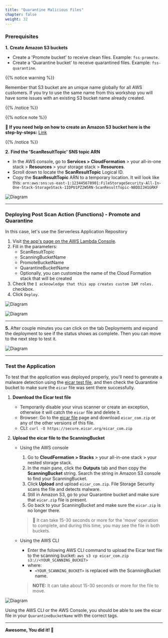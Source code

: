 ```yaml
---
title: "Quarantine Malicious Files"
chapter: false
weight: 32
---
```


### Prerequisites

**1.** **Create Amazon S3 buckets**

- Create a 'Promote bucket' to receive clean files. Example: `fss-promote`.
- Create a 'Quarantine bucket' to receive quarantined files. Example: `fss-quarantine`.

{{% notice warning %}}
<p style='text-align: left;'>
Remember that S3 bucket are an unique name globally for all AWS customers. If you try to use the same name from this workshop you will have some issues with an existing S3 bucket name already created.
</p>
{{% /notice %}}

{{% notice note %}}
<p style='text-align: left;'>
<strong>📌 If you need help on how to create an Amazon S3 bucket here is the step-by-steps:</strong> <a href="/20_deploy.html#s3-bucket-creation">Link</a>
</p>
{{% /notice %}}


**2.** **Find the 'ScanResultTopic' SNS topic ARN**

- In the AWS console, go to **Services > CloudFormation** > your all-in-one stack > **Resources** > your storage stack > **Resources**.
- Scroll down to locate the  **ScanResultTopic** Logical ID.
- Copy the **ScanResultTopic** ARN to a temporary location. It will look like this: `arn:aws:sns:us-east-1:123445678901:FileStorageSecurity-All-In-One-Stack-StorageStack-1IDPU1PZ2W5RN-ScanResultTopic-N8DD2JH1GRKF`

![Diagram](/images/slack_2.png)

---

### Deploying Post Scan Action (Functions) - Promote and Quarantine

In this case, let's use the Serverless Application Repository

1. Visit [the app's page on the AWS Lambda Console](https://us-east-1.console.aws.amazon.com/lambda/home?region=us-east-1#/create/app?applicationId=arn:aws:serverlessrepo:us-east-1:415485722356:applications/cloudone-filestorage-plugin-action-promote-or-quarantine).
2. Fill in the parameters:
    * ScanResultTopic
    * ScanningBucketName
    * PromoteBucketName
    * QuarantineBucketName
    * Optionally, you can customize the name of the Cloud Formation stack that will be created
3. Check the `I acknowledge that this app creates custom IAM roles.` checkbox.
4. Click `Deploy`.

![Diagram](/images/scan_action_1.png)

![Diagram](/images/scan_action_3.png)

----

**5.** After couple minutes you can click on the tab Deployments and expand the deployment to see if the status shows as complete. Then you can move to the next step to test it.

![Diagram](/images/scan_action_4.png)

---

### Test the Application

To test that the application was deployed properly, you'll need to generate a malware detection using the [eicar test file](https://secure.eicar.org/eicar.com "A file used for testing anti-malware scanners."), and then check the Quarantine bucket to make sure the `eicar` file was sent there successfully.

1. **Download the Eicar test file**
   - Temporarily disable your virus scanner or create an exception, otherwise it will catch the `eicar` file and delete it.
   - Browser: Go to the [eicar file](https://secure.eicar.org/eicar.com) page and download `eicar_com.zip` or any of the other versions of this file.
   - CLI: `curl -O https://secure.eicar.org/eicar_com.zip`
2. **Upload the eicar file to the ScanningBucket**

    - Using the AWS console

        1. Go to **CloudFormation > Stacks** > your all-in-one stack > your nested storage stack.
        2. In the main pane, click the **Outputs** tab and then copy the **ScanningBucket** string. Search the string in Amazon S3 console to find your ScanningBucket.
        3. Click **Upload** and upload `eicar_com.zip`. File Storage Security scans the file and detects malware.
        4. Still in Amazon S3, go to your Quarantine bucket and make sure that `eicar.zip` file is present.
        5. Go back to your ScanningBucket and make sure the `eicar.zip` is no longer there.

        > 📌 It can take 15-30 seconds or more for the 'move' operation to complete, and during this time, you may see the file in both buckets.

    - Using the AWS CLI

        - Enter the folowing AWS CLI command to upload the Eicar test file to the scanning bucket:
            `aws s3 cp eicar_com.zip s3://<YOUR_SCANNING_BUCKET>`
        - where:
            - `<YOUR_SCANNING_BUCKET>` is replaced with the ScanningBucket name.

        > **NOTE:** It can take about 15-30 seconds or more for the file to move.

![Diagram](/images/scan_action_2.png)

Using the AWS CLI or the AWS Console, you should be able to see the eicar file in your ```QuarantineBucketName``` with the correct tags.

---

<b>Awesome, You did it! :tada: </b>
        



